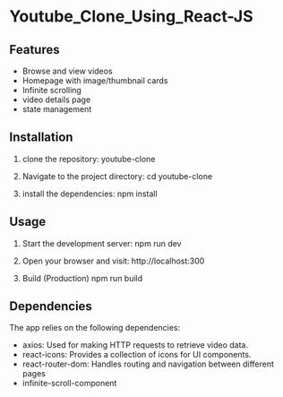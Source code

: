 # Youtube_Clone_Using_React-JS

## Features

- Browse and view videos
- Homepage with image/thumbnail cards
- Infinite scrolling 
- video details page
- state management 


## Installation

1. clone the repository:
   youtube-clone

2. Navigate to the project directory:
   cd youtube-clone

3. install the dependencies:
   npm install

## Usage

1. Start the development server:
   npm run dev

2. Open your browser and visit:
   http://localhost:300
   
3. Build (Production)
   npm run build 
   
## Dependencies

The app relies on the following dependencies:

- axios: Used for making HTTP requests to retrieve video data.
- react-icons: Provides a collection of icons for UI components.
- react-router-dom: Handles routing and navigation between different pages
- infinite-scroll-component
